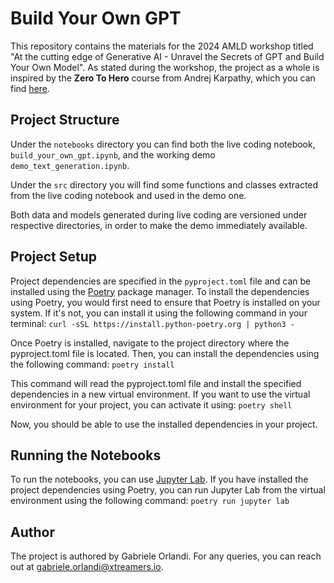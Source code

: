 # Build Your Own GPT

This repository contains the materials for the 2024 AMLD workshop titled "At the cutting edge of Generative AI - Unravel the Secrets of GPT and Build Your Own Model".
As stated during the workshop, the project as a whole is inspired by the **Zero To Hero** course from Andrej Karpathy, which you can find [here](https://karpathy.ai/zero-to-hero.html). 

## Project Structure

Under the `notebooks` directory you can find both the live coding notebook, `build_your_own_gpt.ipynb`, and the working demo `demo_text_generation.ipynb`.

Under the `src` directory you will find some functions and classes extracted from the live coding notebook and used in the demo one.

Both data and models generated during live coding are versioned under respective directories, in order to make the demo immediately available. 

## Project Setup

Project dependencies are specified in the `pyproject.toml` file and can be installed using the [Poetry](https://python-poetry.org/) package manager. 
To install the dependencies using Poetry, you would first need to ensure that Poetry is installed on your system.
If it's not, you can install it using the following command in your terminal:
```curl -sSL https://install.python-poetry.org | python3 -```

Once Poetry is installed, navigate to the project directory where the pyproject.toml file is located.
Then, you can install the dependencies using the following command:
```poetry install```

This command will read the pyproject.toml file and install the specified dependencies in a new virtual environment.
If you want to use the virtual environment for your project, you can activate it using:
```poetry shell```

Now, you should be able to use the installed dependencies in your project.

## Running the Notebooks

To run the notebooks, you can use [Jupyter Lab](https://jupyterlab.readthedocs.io/en/latest/).
If you have installed the project dependencies using Poetry, you can run Jupyter Lab from the virtual environment using the following command:
```poetry run jupyter lab```

## Author
The project is authored by Gabriele Orlandi. For any queries, you can reach out at gabriele.orlandi@xtreamers.io. 